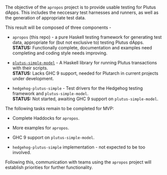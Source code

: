 The objective of the `apropos` project is to provide usable testing for Plutus dApps. This includes the neccesary test harnesses and runners, as well as the generation of appropriate test data.

This result will be composed of three components -

* `apropos` (this repo) - a pure Haskell testing framework for generating test data, appropriate for (but not exclusive to) testing Plutus dApps.  
  **STATUS:** Functionally complete, documentation and examples need completing and coding style needs improving.

* [`plutus-simple-model`](https://github.com/mlabs-haskell/plutus-simple-model) - A Haskell library for running Plutus transactions with their scripts.  
  **STATUS:** Lacks GHC 9 support, needed for Plutarch in current projects under development.

* `hedgehog-plutus-simple` - Test drivers for the Hedgehog testing framework and `plutus-simple-model`.  
  **STATUS:** Not started, awaiting GHC 9 support on `plutus-simple-model`.

The following tasks remain to be completed for MVP:

* Complete Haddocks for `apropos`.

* More examples for `apropos`.

* GHC 9 support on `plutus-simple-model`.

* `hedgehog-plutus-simple` implementation - not expected to be too involved.

Following this, communication with teams using the `apropos` project will establish
priorities for further functionality.
